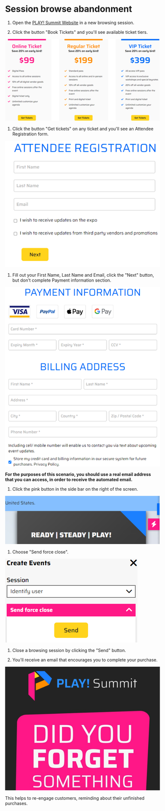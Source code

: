 # Session browse abandonment

1. Open the [PLAY! Summit Website](https://{{demoName}}-{{demoUid}}-website.vercel.app) in a new browsing session.

1. Click the button "Book Tickets" and you'll see available ticket tiers.

![Graphical user interface, application ](./media/image1.png)

1. Click the button "Get tickets" on any ticket and you'll see an Attendee Registration form.

![Graphical user interface, text, application, email](./media/image2.png)

1. Fill out your First Name, Last Name and Email, click the "Next" button, but don't complete Payment information section.

![Graphical user interface, text, application](./media/image3.png)

**For the purposes of this scenario, you should use a real email address that you can access, in order to receive the automated email.**

1. Click the pink button in the side bar on the right of the screen.

![A picture containing text](./media/image4.png)

1. Choose "Send force close".

![Graphical user interface, application](./media/image5.png)

1. Close a browsing session by clicking the "Send" button.

1. You'll receive an email that encourages you to complete your purchase.

![Graphical user interface, application](./media/image6.png)

This helps to re-engage customers, reminding about their unfinished purchases.
